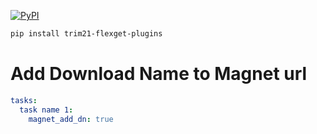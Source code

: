 [![PyPI](https://img.shields.io/pypi/v/trim21-flexget-plugins)](https://pypi.org/project/trim21-flexget-plugins/)

```bash
pip install trim21-flexget-plugins
```

# Add Download Name to Magnet url

```yaml
tasks:
  task name 1:
    magnet_add_dn: true
```
